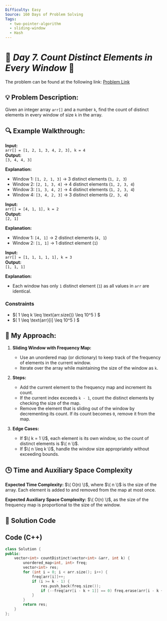 ```yaml
---
Difficulty: Easy  
Source: 160 Days of Problem Solving  
Tags:
  - two-pointer-algorithm
  - sliding-window
  - Hash
---
```


# 🚀 _Day 7. Count Distinct Elements in Every Window_ 🧠

The problem can be found at the following link: [Problem Link](https://www.geeksforgeeks.org/batch/gfg-160-problems/track/two-pointer-technique-gfg-160/problem/count-distinct-elements-in-every-window)

## 💡 **Problem Description:**

Given an integer array `arr[]` and a number `k`, find the count of distinct elements in every window of size `k` in the array.

## 🔍 **Example Walkthrough:**

**Input:**  
`arr[] = [1, 2, 1, 3, 4, 2, 3], k = 4`  
**Output:**  
`[3, 4, 4, 3]`  

**Explanation:**  
- Window 1: `[1, 2, 1, 3]` → 3 distinct elements (`1, 2, 3`)  
- Window 2: `[2, 1, 3, 4]` → 4 distinct elements (`1, 2, 3, 4`)  
- Window 3: `[1, 3, 4, 2]` → 4 distinct elements (`1, 2, 3, 4`)  
- Window 4: `[3, 4, 2, 3]` → 3 distinct elements (`2, 3, 4`)  



**Input:**  
`arr[] = [4, 1, 1], k = 2`  
**Output:**  
`[2, 1]`  

**Explanation:**  
- Window 1: `[4, 1]` → 2 distinct elements (`4, 1`)  
- Window 2: `[1, 1]` → 1 distinct element (`1`)  



**Input:**  
`arr[] = [1, 1, 1, 1, 1], k = 3`  
**Output:**  
`[1, 1, 1]`  

**Explanation:**  
- Each window has only `1` distinct element (`1`) as all values in `arr` are identical.  



### **Constraints**

- $\( 1 \leq k \leq \text{arr.size()} \leq 10^5 \) $ 
- $\( 1 \leq \text{arr}[i] \leq 10^5 \) $



## 🎯 **My Approach:**

1. **Sliding Window with Frequency Map:**  
   - Use an unordered map (or dictionary) to keep track of the frequency of elements in the current window.  
   - Iterate over the array while maintaining the size of the window as `k`.  

2. **Steps:**  
   - Add the current element to the frequency map and increment its count.  
   - If the current index exceeds `k - 1`, count the distinct elements by checking the size of the map.  
   - Remove the element that is sliding out of the window by decrementing its count. If its count becomes `0`, remove it from the map.  

3. **Edge Cases:**  
   - If $\( k = 1 \)$, each element is its own window, so the count of distinct elements is $\( n \)$.  
   - If $\( n \leq k \)$, handle the window size appropriately without exceeding bounds.  



## 🕒 **Time and Auxiliary Space Complexity** 

**Expected Time Complexity:** $\( O(n) \)$, where $\( n \)$ is the size of the array. Each element is added to and removed from the map at most once.  

**Expected Auxiliary Space Complexity:** $\( O(n) \)$, as the size of the frequency map is proportional to the size of the window.  

## 📝 **Solution Code**

## Code (C++)

```cpp
class Solution {
public:
    vector<int> countDistinct(vector<int> &arr, int k) {
        unordered_map<int, int> freq;
        vector<int> res;
        for (int i = 0; i < arr.size(); i++) {
            freq[arr[i]]++;
            if (i >= k - 1) {
                res.push_back(freq.size());
                if (--freq[arr[i - k + 1]] == 0) freq.erase(arr[i - k + 1]);
            }
        }
        return res;
    }
};
```
